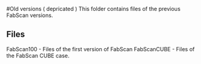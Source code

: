 #Old versions ( depricated )
This folder contains files of the previous FabScan versions.

## Files
FabScan100 - Files of the first version of FabScan
FabScanCUBE - Files of the FabScan CUBE case.
